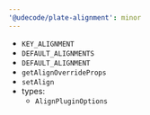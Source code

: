 ```yaml
---
'@udecode/plate-alignment': minor
---
```


- `KEY_ALIGNMENT`
- `DEFAULT_ALIGNMENTS`
- `DEFAULT_ALIGNMENT`
- `getAlignOverrideProps`
- `setAlign`
- types:
  - `AlignPluginOptions`
